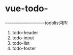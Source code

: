 # vue-todo-
--------------------todolist제작
1. todo-header
2. todo-input
3. todo-list
4. todo-footer

